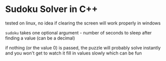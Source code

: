 # Sudoku Solver in C++

tested on linux, no idea if clearing the screen will work properly in windows

`sudoku` takes one optional argument - number of seconds to sleep after finding a value (can be a decimal)

if nothing (or the value 0) is passed, the puzzle will probably solve instantly and you won't get to watch it fill in values slowly which can be fun
